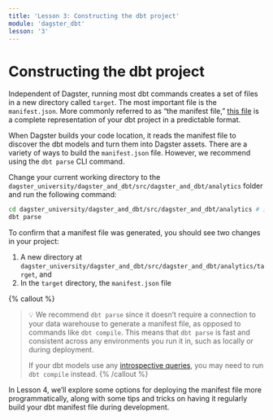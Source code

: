 ```yaml
---
title: 'Lesson 3: Constructing the dbt project'
module: 'dagster_dbt'
lesson: '3'
---
```


# Constructing the dbt project

Independent of Dagster, running most dbt commands creates a set of files in a new directory called `target`. The most important file is the `manifest.json`. More commonly referred to as “the manifest file,” [this file](https://docs.getdbt.com/reference/artifacts/manifest-json) is a complete representation of your dbt project in a predictable format.

When Dagster builds your code location, it reads the manifest file to discover the dbt models and turn them into Dagster assets. There are a variety of ways to build the `manifest.json` file. However, we recommend using the `dbt parse` CLI command.

Change your current working directory to the `dagster_university/dagster_and_dbt/src/dagster_and_dbt/analytics`  folder and run the following command:

```bash
cd dagster_university/dagster_and_dbt/src/dagster_and_dbt/analytics # if you haven't set the directory yet
dbt parse
```

To confirm that a manifest file was generated, you should see two changes in your project:

1. A new directory at `dagster_university/dagster_and_dbt/src/dagster_and_dbt/analytics/target`, and
2. In the `target` directory, the `manifest.json` file

{% callout %}
> 💡 We recommend `dbt parse` since it doesn’t require a connection to your data warehouse to generate a manifest file, as opposed to commands like `dbt compile`. This means that `dbt parse` is fast and consistent across any environments you run it in, such as locally or during deployment.
> 
> If your dbt models use any [introspective queries](https://docs.getdbt.com/reference/commands/compile#interactive-compile), you may need to run `dbt compile` instead.
{% /callout %}

In Lesson 4, we’ll explore some options for deploying the manifest file more programmatically, along with some tips and tricks on having it regularly build your dbt manifest file during development.